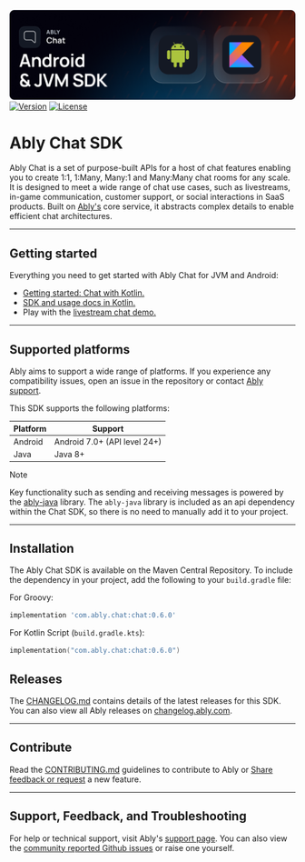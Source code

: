 ![Ably Chat Header](images/Android-JVM-SDK-github.png)
[![Version](https://img.shields.io/maven-central/v/com.ably.chat/chat-android?color=2ea44f&label=version)](https://central.sonatype.com/artifact/com.ably.chat/chat-android)
[![License](https://badgen.net/github/license/ably/ably-chat-kotlin)](https://github.com/ably/ably-chat-kotlin/blob/main/LICENSE)

# Ably Chat SDK

Ably Chat is a set of purpose-built APIs for a host of chat features enabling you to create 1:1, 1:Many, Many:1 and Many:Many chat rooms for
any scale. It is designed to meet a wide range of chat use cases, such as livestreams, in-game communication, customer support, or social
interactions in SaaS products. Built on [Ably's](https://ably.com/) core service, it abstracts complex details to enable efficient chat
architectures.

---

## Getting started

Everything you need to get started with Ably Chat for JVM and Android:

* [Getting started: Chat with Kotlin.](https://ably.com/docs/chat/getting-started/kotlin)
* [SDK and usage docs in Kotlin.](https://ably.com/docs/chat/setup?lang=kotlin)
* Play with the [livestream chat demo.](https://ably-livestream-chat-demo.vercel.app/)

---

## Supported platforms

Ably aims to support a wide range of platforms. If you experience any compatibility issues, open an issue in the repository or contact [Ably support](https://ably.com/support).

This SDK supports the following platforms:

| Platform | Support |
|----------|---------|
|Android | Android 7.0+ (API level 24+) |
| Java | Java 8+ |

> [!NOTE]
> Key functionality such as sending and receiving messages is powered by the [ably-java](https://github.com/ably/ably-java) library.
The `ably-java` library is included as an api dependency within the Chat SDK, so there is no need to manually add it to your project.

---

## Installation

The Ably Chat SDK is available on the Maven Central Repository. To include the dependency in your project, add the following to your `build.gradle` file:

For Groovy:

```groovy
implementation 'com.ably.chat:chat:0.6.0'
```

For Kotlin Script (`build.gradle.kts`):

```kotlin
implementation("com.ably.chat:chat:0.6.0")
```

## Releases

The [CHANGELOG.md](/ably/ably-chat-kotlin/blob/main/CHANGELOG.md) contains details of the latest releases for this SDK. You can also view all Ably releases on [changelog.ably.com](https://changelog.ably.com).

---

## Contribute

Read the [CONTRIBUTING.md](./CONTRIBUTING.md) guidelines to contribute to Ably or [Share feedback or request](https://forms.gle/mBw9M53NYuCBLFpMA) a new feature.

---

## Support, Feedback, and Troubleshooting

For help or technical support, visit Ably's [support page](https://ably.com/support). You can also view the [community reported Github issues](https://github.com/ably/ably-chat-kotlin/issues) or raise one yourself.
